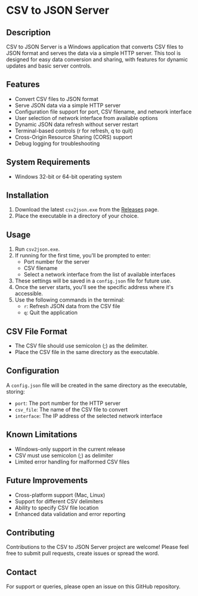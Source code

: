 # CSV to JSON Server

## Description
CSV to JSON Server is a Windows application that converts CSV files to JSON format and serves the data via a simple HTTP server. This tool is designed for easy data conversion and sharing, with features for dynamic updates and basic server controls.

## Features
- Convert CSV files to JSON format
- Serve JSON data via a simple HTTP server
- Configuration file support for port, CSV filename, and network interface
- User selection of network interface from available options
- Dynamic JSON data refresh without server restart
- Terminal-based controls (r for refresh, q to quit)
- Cross-Origin Resource Sharing (CORS) support
- Debug logging for troubleshooting

## System Requirements
- Windows 32-bit or 64-bit operating system

## Installation
1. Download the latest `csv2json.exe` from the [Releases](https://github.com/yourusername/csv-to-json-server/releases) page.
2. Place the executable in a directory of your choice.

## Usage
1. Run `csv2json.exe`.
2. If running for the first time, you'll be prompted to enter:
   - Port number for the server
   - CSV filename
   - Select a network interface from the list of available interfaces
3. These settings will be saved in a `config.json` file for future use.
4. Once the server starts, you'll see the specific address where it's accessible.
5. Use the following commands in the terminal:
   - `r`: Refresh JSON data from the CSV file
   - `q`: Quit the application

## CSV File Format
- The CSV file should use semicolon (;) as the delimiter.
- Place the CSV file in the same directory as the executable.

## Configuration
A `config.json` file will be created in the same directory as the executable, storing:
- `port`: The port number for the HTTP server
- `csv_file`: The name of the CSV file to convert
- `interface`: The IP address of the selected network interface

## Known Limitations
- Windows-only support in the current release
- CSV must use semicolon (;) as delimiter
- Limited error handling for malformed CSV files

## Future Improvements
- Cross-platform support (Mac, Linux)
- Support for different CSV delimiters
- Ability to specify CSV file location
- Enhanced data validation and error reporting

## Contributing
Contributions to the CSV to JSON Server project are welcome! Please feel free to submit pull requests, create issues or spread the word.


## Contact
For support or queries, please open an issue on this GitHub repository.
